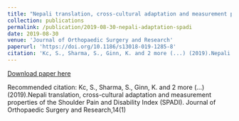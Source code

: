 ```yaml
---
title: "Nepali translation, cross-cultural adaptation and measurement properties of the Shoulder Pain and Disability Index (SPADI)"
collection: publications
permalink: /publication/2019-08-30-nepali-adaptation-spadi
date: 2019-08-30
venue: 'Journal of Orthopaedic Surgery and Research'
paperurl: 'https://doi.org/10.1186/s13018-019-1285-8'
citation: 'Kc, S., Sharma, S., Ginn, K. and 2 more (...) (2019).Nepali translation, cross-cultural adaptation and measurement properties of the Shoulder Pain and Disability Index (SPADI). Journal of Orthopaedic Surgery and Research,14(1)'
---
```


<a href='https://doi.org/10.1186/s13018-019-1285-8'>Download paper here</a>

Recommended citation: Kc, S., Sharma, S., Ginn, K. and 2 more (...) (2019).Nepali translation, cross-cultural adaptation and measurement properties of the Shoulder Pain and Disability Index (SPADI). Journal of Orthopaedic Surgery and Research,14(1)
